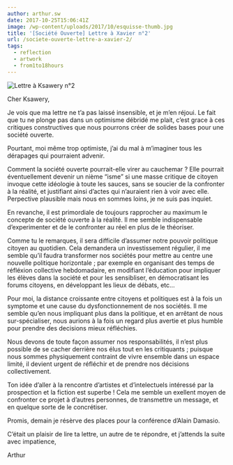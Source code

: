 ```yaml
---
author: arthur.sw
date: 2017-10-25T15:06:41Z
image: /wp-content/uploads/2017/10/esquisse-thumb.jpg
title: '[Société Ouverte] Lettre à Xavier n°2'
url: /societe-ouverte-lettre-a-xavier-2/
tags:
  - reflection
  - artwork
  - from1to18hours
---
```


![Lettre à Ksawery n°2](/wp-content/uploads/2017/10/esquisse.jpg)

Cher Ksawery,

Je vois que ma lettre ne t’a pas laissé insensible, et je m’en réjoui. Le fait que tu ne plonge pas dans un optimisme débridé me plait, c’est grace à ces critiques constructives que nous pourrons créer de solides bases pour une société ouverte.

Pourtant, moi même trop optimiste, j’ai du mal à m’imaginer tous les dérapages qui pourraient advenir.

Comment la société ouverte pourrait-elle virer au cauchemar ? Elle pourrait éventuellement devenir un nième “isme” si une masse critique de citoyen invoque cette idéologie à toute les sauces, sans se soucier de la confronter à la réalité, et justifiant ainsi d’actes qui n’auraient rien à voir avec elle. Perpective plausible mais nous en sommes loins, je ne suis pas inquiet.

En revanche, il est primordiale de toujours rapprocher au maximum le concepte de société ouverte à la réalité. Il me semble indispensable d’experimenter et de le confronter au réel en plus de le théoriser.

Comme tu le remarques, il sera difficile d’assumer notre pouvoir politique citoyen au quotidien. Cela demandera un investissement régulier, il me semble qu’il faudra transformer nos sociétés pour mettre au centre une nouvelle politique horizontale ; par exemple en organisant des temps de réfléxion collective hebdomadaire, en modifiant l’éducation pour impliquer les élèves dans la société et pour les sensibliser, en démocratisant les forums citoyens, en développant les lieux de débats, etc…

Pour moi, la distance croissante entre citoyens et politiques est à la fois un symptome et une cause du dysfonctionnement de nos sociétés. Il me semble qu’en nous impliquant plus dans la politique, et en arrêtant de nous sur-spécialiser, nous aurions à la fois un regard plus avertie et plus humble pour prendre des decisions mieux réfléchies.

Nous devons de toute façon assumer nos responsabilités, il n’est plus possible de se cacher derrière nos élus tout en les critiquants ; puisque nous sommes physiquement contraint de vivre ensemble dans un espace limité, il devient urgent de réfléchir et de prendre nos décisions collectivement.

Ton idée d’aller à la rencontre d’artistes et d’intelectuels intéressé par la prospection et la fiction est superbe ! Cela me semble un exellent moyen de confronter ce projet à d’autres personnes, de transmettre un message, et en quelque sorte de le concrétiser.

Promis, demain je résèrve des places pour la conférence d’Alain Damasio.

C’était un plaisir de lire ta lettre, un autre de te répondre, et j’attends la suite avec impatience,

Arthur